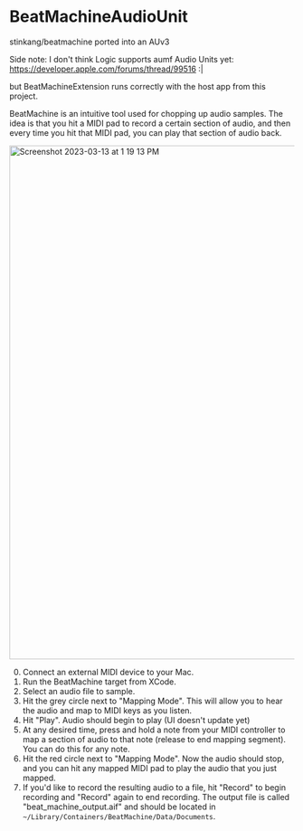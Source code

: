 # BeatMachineAudioUnit
stinkang/beatmachine ported into an AUv3

Side note: I don't think Logic supports aumf Audio Units yet: https://developer.apple.com/forums/thread/99516 :|

but BeatMachineExtension runs correctly with the host app from this project.

BeatMachine is an intuitive tool used for chopping up audio samples. The idea is that you hit a MIDI pad to record a certain section of audio, and then every time you hit that MIDI pad, you can play that section of audio back.

<img width="908" alt="Screenshot 2023-03-13 at 1 19 13 PM" src="https://user-images.githubusercontent.com/28878318/224823043-7ea450c7-1273-442d-b964-7ac35aa7ac08.png">

0. Connect an external MIDI device to your Mac.
1. Run the BeatMachine target from XCode.
2. Select an audio file to sample.
3. Hit the grey circle next to "Mapping Mode". This will allow you to hear the audio and map to MIDI keys as you listen.
4. Hit "Play". Audio should begin to play (UI doesn't update yet)
5. At any desired time, press and hold a note from your MIDI controller to map a section of audio to that note (release to end mapping segment). You can do this for any note.
6. Hit the red circle next to "Mapping Mode". Now the audio should stop, and you can hit any mapped MIDI pad to play the audio that you just mapped.
7. If you'd like to record the resulting audio to a file, hit "Record" to begin recording and "Record" again to end recording. The output file is called "beat_machine_output.aif" and should be located in `~/Library/Containers/BeatMachine/Data/Documents`.
